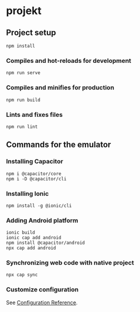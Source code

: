 # projekt

## Project setup
```
npm install
```

### Compiles and hot-reloads for development
```
npm run serve
```

### Compiles and minifies for production
```
npm run build
```

### Lints and fixes files
```
npm run lint
```

## Commands for the emulator

### Installing Capacitor
```
npm i @capacitor/core
npm i -D @capacitor/cli
```

### Installing Ionic
```
npm install -g @ionic/cli
```

### Adding Android platform
```
ionic build
ionic cap add android
npm install @capacitor/android
npx cap add android
```

### Synchronizing web code with native project
```
npx cap sync
```

### Customize configuration
See [Configuration Reference](https://cli.vuejs.org/config/).
